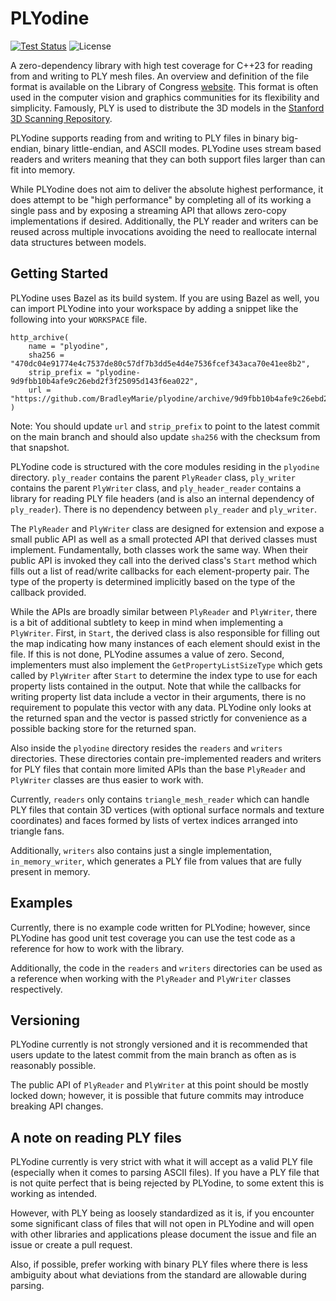 # PLYodine

[![Test Status](https://github.com/BradleyMarie/plyodine/actions/workflows/c-cpp.yml/badge.svg?branch=main)](https://github.com/BradleyMarie/plyodine/actions/workflows/c-cpp.yml)
![License](https://img.shields.io/badge/License-BSD_3--Clause-blue.svg)

A zero-dependency library with high test coverage for C++23 for reading from and
writing to PLY mesh files. An overview and definition of the file format is
available on the Library of Congress
[website](https://www.loc.gov/preservation/digital/formats/fdd/fdd000501.shtml).
This format is often used in the computer vision and graphics communities for
its flexibility and simplicity. Famously, PLY is used to distribute the 3D
models in the
[Stanford 3D Scanning Repository](http://graphics.stanford.edu/data/3Dscanrep/).

PLYodine supports reading from and writing to PLY files in binary big-endian,
binary little-endian, and ASCII modes. PLYodine uses stream based readers and
writers meaning that they can both support files larger than can fit into
memory.

While PLYodine does not aim to deliver the absolute highest performance, it does
attempt to be "high performance" by completing all of its working a single pass
and by exposing a streaming API that allows zero-copy implementations if
desired. Additionally, the PLY reader and writers can be reused across multiple
invocations avoiding the need to reallocate internal data structures between
models.

## Getting Started

PLYodine uses Bazel as its build system. If you are using Bazel as well, you can
import PLYodine into your workspace by adding a snippet like the following into
your `WORKSPACE` file.

```
http_archive(
    name = "plyodine",
    sha256 = "470dc04e91774e4c7537de80c57df7b3dd5e4d4e7536fcef343aca70e41ee8b2",
    strip_prefix = "plyodine-9d9fbb10b4afe9c26ebd2f3f25095d143f6ea022",
    url = "https://github.com/BradleyMarie/plyodine/archive/9d9fbb10b4afe9c26ebd2f3f25095d143f6ea022.zip",
)
```

Note: You should update `url` and `strip_prefix` to point to the latest commit
on the main branch and should also update `sha256` with the checksum from that
snapshot.

PLYodine code is structured with the core modules residing in the `plyodine`
directory. `ply_reader` contains the parent `PlyReader` class, `ply_writer`
contains the parent `PlyWriter` class, and `ply_header_reader` contains a
library for reading PLY file headers (and is also an internal dependency of
`ply_reader`). There is no dependency between `ply_reader` and `ply_writer`.

The `PlyReader` and `PlyWriter` class are designed for extension and expose a
small public API as well as a small protected API that derived classes must
implement. Fundamentally, both classes work the same way. When their public API
is invoked they call into the derived class's `Start` method which fills out
a list of read/write callbacks for each element-property pair. The type of the
property is determined implicitly based on the type of the callback provided.

While the APIs are broadly similar between `PlyReader` and `PlyWriter`, there is
a bit of additional subtlety to keep in mind when implementing a `PlyWriter`.
First, in `Start`, the derived class is also responsible for filling out the map
indicating how many instances of each element should exist in the file. If this
is not done, PLYodine assumes a value of zero. Second, implementers must also
implement the `GetPropertyListSizeType` which gets called by `PlyWriter` after
`Start` to determine the index type to use for each property lists contained
in the output. Note that while the callbacks for writing property list data
include a vector in their arguments, there is no requirement to populate this
vector with any data. PLYodine only looks at the returned span and the vector
is passed strictly for convenience as a possible backing store for the returned
span.

Also inside the `plyodine` directory resides the `readers` and `writers`
directories. These directories contain pre-implemented readers and writers for
PLY files that contain more limited APIs than the base `PlyReader` and
`PlyWriter` classes are thus easier to work with.

Currently, `readers` only contains `triangle_mesh_reader` which can handle PLY
files that contain 3D vertices (with optional surface normals and texture
coordinates) and faces formed by lists of vertex indices arranged into triangle
fans.

Additionally, `writers` also contains just a single implementation,
`in_memory_writer`, which generates a PLY file from values that are fully
present in memory.

## Examples

Currently, there is no example code written for PLYodine; however, since
PLYodine has good unit test coverage you can use the test code as a reference
for how to work with the library.

Additionally, the code in the `readers` and `writers` directories can be used
as a reference when working with the `PlyReader` and `PlyWriter` classes
respectively.

## Versioning

PLYodine currently is not strongly versioned and it is recommended that users
update to the latest commit from the main branch as often as is reasonably
possible.

The public API of `PlyReader` and `PlyWriter` at this point should be mostly
locked down; however, it is possible that future commits may introduce breaking
API changes.

## A note on reading PLY files

PLYodine currently is very strict with what it will accept as a valid PLY file
(especially when it comes to parsing ASCII files). If you have a PLY file that
is not quite perfect that is being rejected by PLYodine, to some extent this is
working as intended.

However, with PLY being as loosely standardized as it is, if you encounter some
significant class of files that will not open in PLYodine and will open with
other libraries and applications please document the issue and file an issue or
create a pull request.

Also, if possible, prefer working with binary PLY files where there is less
ambiguity about what deviations from the standard are allowable during parsing.